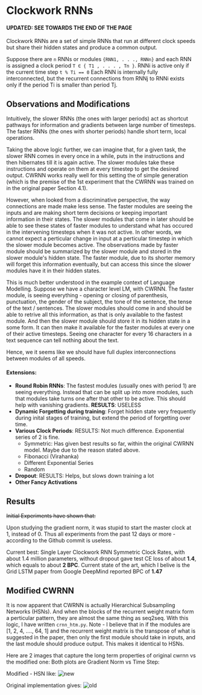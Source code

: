 # Clockwork RNNs 

#### UPDATED: SEE TOWARDS THE END OF THE PAGE

Clockwork RNNs are a set of simple RNNs that run at different clock speeds but share their hidden states and produce a common output. 

Suppose there are `n` RNNs or modules `{RNN1, . . ., RNNn}` and each RNN is assigned a clock period `T ∈ { T1 , . . . , Tn }`. RNNi is active only if the current time step `t % Ti == 0` Each RNN is internally fully interconnected, but the recurrent connections from RNNj to RNNi exists only if the period Ti is smaller than period Tj. 

## Observations and Modifications
Intuitively, the slower RNNs (the ones with larger periods) act as shortcut pathways for information and gradients between large number of timesteps. The faster RNNs (the ones with shorter periods) handle short term, local operations. 

Taking the above logic further, we can imagine that, for a given task, the slower RNN comes in every once in a while, puts in the instructions and then hibernates till it is again active. The slower modules take these instructions and operate on them at every timestep to get the desired output. CWRNN works really well for this setting the of simple generation (which is the premise of the 1st experiment that the CWRNN was trained on in the original paper Section 4.1).

However, when looked from a discriminative perspective, the way connections are made make less sense. The faster modules are seeing the inputs and are making short term decisions or keeping important information in their states. The slower modules that come in later should be able to see these states of faster modules to understand what has occured in the intervening timesteps when it was not active. In other words, we cannot expect a perticular change in input at a perticular timestep in which the slower module becomes active. The observations made by faster module should be summarized by the slower module and stored in the slower module's hidden state. The faster module, due to its shorter memory will forget this information eventually, but can access this since the slower modules have it in their hidden states.

This is much better understood in the example context of Language Modelling. Suppose we have a character level LM, with CWRNN. The faster module, is seeing everything - opening or closing of parenthesis, punctuation, the gender of the subject, the tone of the sentence, the tense of the text / sentences. The slower modules should come in and should be able to retrive all this information, as that is only available to the fastest module. And then the slower module should store it in its hidden state in a some form. It can then make it available for the faster modules at every one of their active timesteps. Seeing one character for every 16 characters in a text sequence can tell nothing about the text.

Hence, we it seems like we should have full duplex interconnections between modules of all speeds.

#### Extensions:

* **Round Robin RNNs**: The fastest modules (usually ones with period 1) are seeing everything. Instead that  can be split up into more modules, such that modules take turns one after that other to be active. This should help with vanishing gradients. **RESULTS**: USELESS
* **Dynamic Forgetting during training**: Forget hidden state very frequently during inital stages of training, but extend the period of forgetting over time.
* **Various Clock Periods**: RESULTS: Not much difference. Exponential series of 2 is fine. 
	* Symmetric: Has given best results so far, within 		the original CWRNN model. Maybe due to the reason 		stated above.
	* Fibonacci (Virahanka)
	* Different Exponential Series
	* Random
* **Dropout**: RESULTS: Helps, but slows down training a lot
* **Other Fancy Activations**
	
## Results

~~Initial Experiments have shown that:~~

Upon studying the gradient norm, it was stupid to start the master clock at 1, instead of 0. Thus all experiments from the past 12 days or more - according to the Github commit is useless.

Current best: Single Layer Clockwork RNN Symmetric Clock Rates, with about 1.4 million parameters, without dropout gave test CE loss of about **1.4**, which equals to about **2 BPC**. Current state of the art, which I belive is the Grid LSTM paper from Google DeepMind reported BPC of **1.47**

## Modified CWRNN

It is now apparent that CWRNN is actually Hierarchical Subsampling Networks  (HSNs). And when the blocks of the recurrent weight matrix form a perticular pattern, they are almost the same thing as seq2seq. 
With this logic, I have written `crnn_htm.py`. Note - I believe that in if the modules are [1, 2, 4, ...., 64, 1] and  the recurrent weight matrix is the transpose of what is suggested in the paper, then only the first module should take in inputs, and the last module should produce output. This makes it identical to HSNs. 

Here are 2 images that capture the long term properties of original cwrnn vs the modified one:
Both plots are Gradient Norm vs Time Step: 

Modified - HSN like:
![new](https://cloud.githubusercontent.com/assets/8753078/11609470/456733fe-9bad-11e5-87e4-cdf2d609d896.png)

Original implementation gives:
![old](https://cloud.githubusercontent.com/assets/8753078/11609493/c3c490c0-9bad-11e5-86ef-eb4f8164bc64.png)



